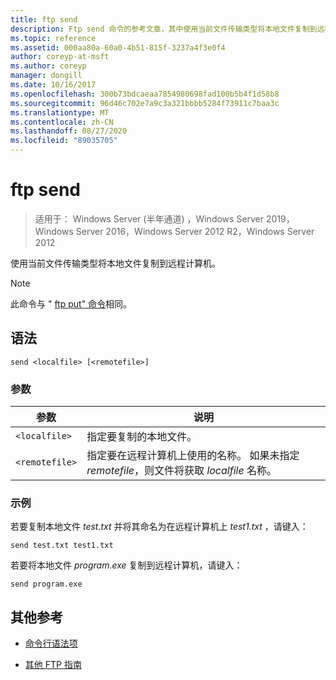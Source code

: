 ```yaml
---
title: ftp send
description: Ftp send 命令的参考文章，其中使用当前文件传输类型将本地文件复制到远程计算机。
ms.topic: reference
ms.assetid: 000aa80a-60a0-4b51-815f-3237a4f3e0f4
author: coreyp-at-msft
ms.author: coreyp
manager: dongill
ms.date: 10/16/2017
ms.openlocfilehash: 300b73bdcaeaa7854980698fad100b5b4f1d58b8
ms.sourcegitcommit: 96d46c702e7a9c3a321bbbb5284f73911c7baa3c
ms.translationtype: MT
ms.contentlocale: zh-CN
ms.lasthandoff: 08/27/2020
ms.locfileid: "89035705"
---
```

# <a name="ftp-send"></a>ftp send

> 适用于： Windows Server (半年通道) ，Windows Server 2019，Windows Server 2016，Windows Server 2012 R2，Windows Server 2012

使用当前文件传输类型将本地文件复制到远程计算机。

> [!NOTE]
> 此命令与 " [ftp put" 命令](ftp-put.md)相同。

## <a name="syntax"></a>语法

```
send <localfile> [<remotefile>]
```

### <a name="parameters"></a>参数

| 参数 | 说明 |
| --------- | ----------- |
| `<localfile>` | 指定要复制的本地文件。 |
| `<remotefile>` | 指定要在远程计算机上使用的名称。 如果未指定 *remotefile*，则文件将获取 *localfile* 名称。 |

### <a name="examples"></a>示例

若要复制本地文件 *test.txt* 并将其命名为在远程计算机上 *test1.txt* ，请键入：

```
send test.txt test1.txt
```

若要将本地文件 *program.exe* 复制到远程计算机，请键入：

```
send program.exe
```

## <a name="additional-references"></a>其他参考

- [命令行语法项](command-line-syntax-key.md)

- [其他 FTP 指南](/previous-versions/orphan-topics/ws.10/cc756013(v=ws.10))
